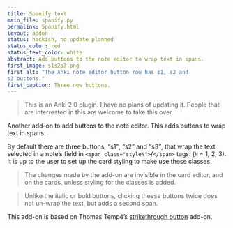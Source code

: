```yaml
---
title: Spanify text
main_file: spanify.py
permalink: Spanify.html
layout: addon
status: hackish, no update planned
status_color: red
status_text_color: white
abstract: Add buttons to the note editor to wrap text in spans.
first_image: s1s2s3.png
first_alt: "The Anki note editor button row has s1, s2 and
s3 buttons."
first_caption: Three new buttons.
---
```


<blockquote class="nb">This is an Anki 2.0 plugin. I have no plans of
updating it. People that are interrested in this are welcome to take
this over.</blockquote>

Another add-on to add buttons to the note editor. This adds buttons to
wrap text in spans.

By default there are three buttons, <q>s1</q>, <q>s2</q> and
<q>s3</q>, that wrap the text selected in a note’s field in `<span
class="styleN">`/`</span>` tags. (`N` = 1, 2, 3). It is up to the user
to set up the card styling to make use these classes.

<blockquote class="nb">
The changes made by the add-on are invisible in the card editor, and
on the cards, unless styling for the classes is added.
</blockquote>

<blockquote class="nb">
Unlike the italic or bold buttons, clicking theese buttons twice does
not un-wrap the text, but adds a second span.
</blockquote>

This add-on is based on Thomas Tempé’s
[strikethrough button](https://ankiweb.net/shared/info/999886206)
add-on.
